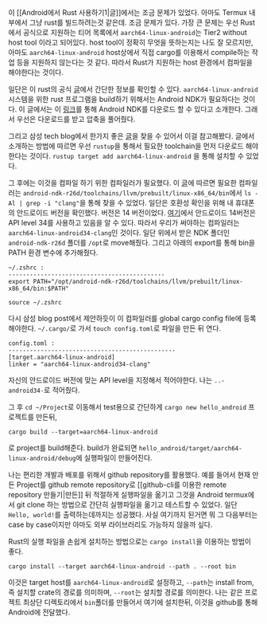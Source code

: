 이 [[Android에서 Rust 사용하기1|글]]에서는 조금 문제가 있었다. 아마도 Termux 내부에서 그냥 rust를 빌드하려는것 같은데. 조금 문제가 있다. 가장 큰 문제는 우선 Rust에서 공식으로 지원하는 티어 목록에서 `aarch64-linux-android`는 Tier2 without host tool 이라고 되어있다. host tool이 정확히 무엇을 뜻하는지는 나도 잘 모르지만, 아마도 `aarch64-linux-android` host상에서 직접 cargo를 이용해서 compile하는 작업 등을 지원하지 않는다는 것 같다. 따라서 Rust가 지원하는 host 환경에서 컴파일을 해야한다는 것이다. 

일단은 이 rust의 공식 [글](https://doc.rust-lang.org/rustc/platform-support/android.html)에서 간단한 정보를 확인할 수 있다. `aarch64-linux-android`시스템을 위한 rust 프로그램을 build하기 위해서는 Android NDK가 필요하다는 것이다. 이 글에서는 이 [링크](https://developer.android.com/ndk/downloads)를 통해 Android NDK를 다운로드 할 수 있다고 소개한다. 그래서 우선은 다운로드를 받고 압축을 풀어줬다.

그리고 삼성 tech blog에서 한가지 좋은 [글](https://techblog.samsung.com/blog/article/265)을 찾을 수 있어서 이걸 참고해봤다. 
글에서 소개하는 방법에 따르면 우선 `rustup`을 통해서 필요한 toolchain을 먼저 다운로드 해야한다는 것이다. 
`rustup target add aarch64-linux-android` 을 통해 설치할 수 있었다.

그 후에는 이것을 컴파일 하기 위한 컴파일러가 필요했다. 이 [글](https://www.reddit.com/r/rust/comments/ruafyd/how_can_i_build_hello_world_rust_for/)에 따르면 필요한 컴파일러는 `android-ndk-r26d/toolchains/llvm/prebuilt/linux-x86_64/bin`에서 `ls -Al | grep -i "clang"`을 통해 찾을 수 있었다. 
일단은 호환성 확인을 위해 내 휴대폰의 안드로이드 버전을 확인했다. 버전은 14 버전이었다. [여기](https://developer.android.com/tools/releases/platforms#14)에서 안드로이드 14버전은 API level 34를 사용하고 있음을 알 수 있다. 따라서 우리가 써야하는 컴파일러는 `aarch64-linux-android34-clang`인 것이다. 
일단 위에서 받은 NDK 폴더인 `android-ndk-r26d` 폴더를 `/opt`로 move해줬다. 그리고 아래의 export를 통해 bin을 PATH 환경 변수에 추가해줬다.
```
~/.zshrc :
--------------------------------------------
export PATH="/opt/android-ndk-r26d/toolchains/llvm/prebuilt/linux-x86_64/bin:$PATH"
```
`source ~/.zshrc`

다시 삼성 blog post에서 제안하듯이 이 컴파일러를 global cargo config file에 등록해야한다.
`~/.cargo/`로 가서 `touch config.toml`로 파일을 만든 뒤 연다.
```
config.toml :
-----------------------------------------------
[target.aarch64-linux-android]
linker = "aarch64-linux-android34-clang"
```
자신의 안드로이드 버전에 맞는 API level을 지정해서 적어야한다. 나는 `..-android34-`로 적어줬다.

그 후 `cd ~/Project`로 이동해서 test용으로 간단하게 `cargo new hello_android` 프로젝트를 만든뒤, 
```
cargo build --target=aarch64-linux-android
```
로 project를 build해준다. build가 완료되면 
`hello_android/target/aarch64-linux-android/debug`에 실행파일이 만들어진다. 

나는 편리한 개발과 배포를 위해서 github repository를 활용했다. 예를 들어서 현재 만든 Project를 github remote repository로 [[github-cli를 이용한 remote repository 만들기|만든]] 뒤 적절하게 실행파일을 옮기고 그것을 Android termux에서 git clone 하는 방법으로 간단히 실행파일을 옮기고 테스트할 수 있었다. 일단 `Hello, world!`를 출력하는데까지는 성공했다. 사실 여기까지 된거면 뭐 그 다음부터는 case by case이지만 아마도 외부 라이브러리도 가능하지 않을까 싶다. 

Rust의 실행 파일을 손쉽게 설치하는 방법으로는 `cargo install`을 이용하는 방법이 좋다.
```
cargo install --target aarch64-linux-android --path . --root bin
```
이것은 target host를 `aarch64-linux-android`로 설정하고, `--path`는 install from, 즉 설치할 crate의 경로를 의미하며, `--root`는 설치할 경로를 의미한다. 나는 같은 프로젝트 최상단 디렉토리에서 `bin`폴더를 만들어서 여기에 설치한뒤, 이것을 github를 통해 Android에 전달했다. 